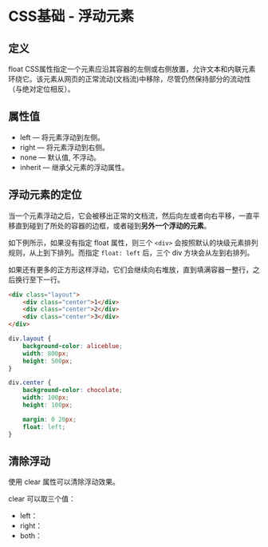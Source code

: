 # CSS基础 - 浮动元素
## 定义
float CSS属性指定一个元素应沿其容器的左侧或右侧放置，允许文本和内联元素环绕它。该元素从网页的正常流动(文档流)中移除，尽管仍然保持部分的流动性（与绝对定位相反）。

## 属性值
- left — 将元素浮动到左侧。
- right — 将元素浮动到右侧。
- none — 默认值, 不浮动。
- inherit — 继承父元素的浮动属性。

## 浮动元素的定位
当一个元素浮动之后，它会被移出正常的文档流，然后向左或者向右平移，一直平移直到碰到了所处的容器的边框，或者碰到**另外一个浮动的元素**。

如下例所示，如果没有指定 float 属性，则三个 `<div>` 会按照默认的块级元素排列规则，从上到下排列。而指定 `float: left` 后，三个 div 方块会从左到右排列。

如果还有更多的正方形这样浮动，它们会继续向右堆放，直到填满容器一整行，之后换行至下一行。
```html
<div class="layout">
    <div class="center">1</div>
    <div class="center">2</div>
    <div class="center">3</div>
</div>
```
```css
div.layout {
    background-color: aliceblue;
    width: 800px;
    height: 500px;
}

div.center {
    background-color: chocolate;
    width: 100px;
    height: 100px;

    margin: 0 20px;
    float: left;
}
```

## 清除浮动
使用 clear 属性可以清除浮动效果。

clear 可以取三个值：
- left：
- right：
- both：